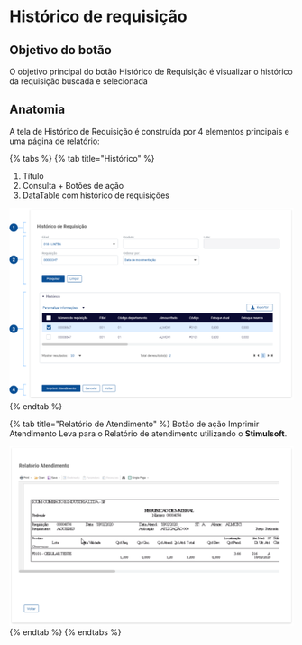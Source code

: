 # Histórico de requisição

## Objetivo do botão

O objetivo principal do botão Histórico de Requisição é visualizar o histórico da requisição buscada e selecionada

## Anatomia

A tela de Histórico de Requisição é construída por 4 elementos principais e uma página de relatório:

{% tabs %}
{% tab title="Histórico" %}
1. Título
2. Consulta + Botões de ação
3. DataTable com histórico de requisições

![](<../../../.gitbook/assets/image (777).png>)
{% endtab %}

{% tab title="Relatório de Atendimento" %}
Botão de ação Imprimir Atendimento Leva para o Relatório de atendimento utilizando o **Stimulsoft**.

![](<../../../.gitbook/assets/image (841).png>)
{% endtab %}
{% endtabs %}
